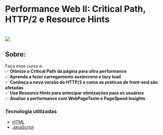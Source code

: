 # Performance Web II: Critical Path, HTTP/2 e Resource Hints

<h1>
   <img src="https://scontent.fsjk2-1.fna.fbcdn.net/v/t1.0-9/116289228_3433366366694941_5649173011002169478_n.jpg?_nc_cat=102&ccb=1-3&_nc_sid=cdbe9c&_nc_ohc=6v3EWupRtckAX925iKR&_nc_oc=AQmJrh0cRUHnGTU6IHX8JpIvVQmHN7p4u9rY-sHrwz66x2k7vJLk6ctmeMLODdmCpncFCwDjLVEnHl0U-1kQzQi7&_nc_ht=scontent.fsjk2-1.fna&oh=5cbadd4172735cc405e3f202bdfa6a16&oe=606F6EE3" border="0">
</h1>

## Sobre: 
Faça esse curso e:<br>
✅ **Otimize o Critical Path da página para ultra performance**<br>
✅ **Aprenda a fazer carregamento assíncrono e lazy load** <br>
✅ **Conheça a nova versão do HTTP/2 e como as práticas de front-end são afetadas** <br>
✅ **Use Resource Hints para antecipar otimizações para os usuários** <br>
✅ **Analise a performance com WebPageTeste e PageSpeed Insights** <br>

###  Tecnologia utilizadas

* <a href="https://www.w3schools.com/html">HTML</a> 
* <a href="https://developer.mozilla.org/pt-BR/docs/Aprender/JavaScript">JavaScript</a>
<br><br>




